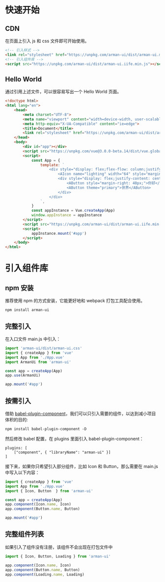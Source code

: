 # 快速开始

## CDN

在页面上引入 js 和 css 文件即可开始使用。

```html
<!-- 引入样式 -->
<link rel="stylesheet" href="https://unpkg.com/arman-ui/dist/arman-ui.min.css">
<!-- 引入组件库 -->
<script src="https://unpkg.com/arman-ui/dist/arman-ui.iife.min.js"></script>
```

## Hello World

通过引用上述文件，可以很容易写出一个 Hello World 页面。

```html
<!doctype html>
<html lang="en">
    <head>
        <meta charset="UTF-8">
        <meta name="viewport" content="width=device-width, user-scalable=no, initial-scale=1.0, maximum-scale=1.0, minimum-scale=1.0">
        <meta http-equiv="X-UA-Compatible" content="ie=edge">
        <title>Document</title>
        <link rel="stylesheet" href="https://unpkg.com/arman-ui/dist/arman-ui.min.css">
    </head>
    <body>
        <div id="app"></div>
        <script src="https://unpkg.com/vue@3.0.0-beta.14/dist/vue.global.prod.js"></script>
        <script>
            const App = {
                template: `
                    <div style="display: flex;flex-flow: column;justify-content: space-around;align-items: center;height: 200px;">
                        <AIcon name="lighting" width="64" style="margin-top: 20px;"></AIcon>
                        <div style="display: flex;justify-content: center">
                            <AButton style="margin-right: 40px;">你好</AButton>
                            <AButton theme="primary">世界</AButton>
                        </div>
                    </div>
                `,
            }
            const appInstance = Vue.createApp(App)
            window.appInstance = appInstance
        </script>
        <script src="https://unpkg.com/arman-ui/dist/arman-ui.iife.min.js"></script>
        <script>
            appInstance.mount('#app')
        </script>
    </body>
</html>
```

# 引入组件库

## npm 安装

推荐使用 npm 的方式安装，它能更好地和 webpack 打包工具配合使用。

```
npm install arman-ui
```

## 完整引入

在入口文件 main.js 中引入：

```javascript
import 'arman-ui/dist/arman-ui.css'
import { createApp } from 'vue'
import App from './App.vue'
import ArmanUi from 'arman-ui'

const app = createApp(App)
app.use(ArmanUi)

app.mount('#app')
```

## 按需引入

借助 [babel-plugin-component](https://github.com/ElementUI/babel-plugin-component)，我们可以只引入需要的组件，以达到减小项目体积的目的:

```
npm install babel-plugin-component -D
```

然后修改 babel 配置，在 plugins 里面引入 babel-plugin-component：

```
plugins: [
    ["component", { "libraryName": "arman-ui" }]
]
```

接下来，如果你只希望引入部分组件，比如 Icon 和 Button，那么需要在 main.js 中写入以下内容：

```javascript
import { createApp } from 'vue'
import App from './App.vue'
import { Icon, Button  } from 'arman-ui'

const app = createApp(App)
app.component(Icon.name, Icon)
app.component(Button.name, Button)

app.mount('#app')
```

## 完整组件列表

如果引入了组件没有注册，该组件不会出现在打包文件中

```javascript
import { Icon, Button, Loading } from 'arman-ui'

app.component(Icon.name, Icon)
app.component(Button.name, Button)
app.component(Loading.name, Loading)
```
